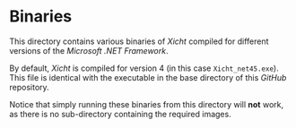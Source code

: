 # Binaries

This directory contains various binaries of _Xicht_ compiled for different versions of the _Microsoft .NET Framework_.

By default, _Xicht_ is compiled for version 4 (in this case `Xicht_net45.exe`). This file is identical with the executable in the base directory of this _GitHub_ repository.

Notice that simply running these binaries from this directory will **not** work, as there is no sub-directory containing the required images.


